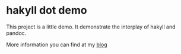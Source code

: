 # hakyll dot demo

This project is a little demo.
It demonstrate the interplay of hakyll and pandoc.

More information you can find at my [blog](http://enter-haken.github.io/posts/2017-02-20-pandoc-filter.html)
